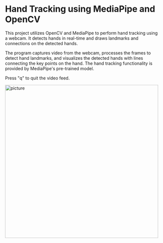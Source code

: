 <h1>Hand Tracking using MediaPipe and OpenCV</h1>

<p>This project utilizes OpenCV and MediaPipe to perform hand tracking using a webcam. It detects hands in real-time and draws landmarks and connections on the detected hands.</p>

<p>The program captures video from the webcam, processes the frames to detect hand landmarks, and visualizes the detected hands with lines connecting the key points on the hand. The hand tracking functionality is provided by MediaPipe's pre-trained model.</p>

<p>Press "q" to quit the video feed.</p>
<img src="https://github.com/user-attachments/assets/d828a085-c2cb-47ee-a728-6bfb4b52c525" alt="picture" width="500px" height="500px">
